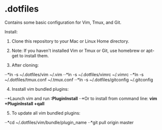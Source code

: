 .dotfiles
=========
Contains some basic configuration for Vim, Tmux, and Git.

Install:

1. Clone this repository to your Mac or Linux Home directory.


2. Note: If you haven't installed Vim or Tmux or Git, use homebrew or apt-get to install them.


3. After cloning:

⋅⋅*ln -s  ~/.dotfiles/vim ~/.vim
⋅⋅*ln -s  ~/.dotfiles/vimrc ~/.vimrc
⋅⋅*ln -s  ~/.dotfiles/tmux.conf ~/.tmux.conf
⋅⋅*ln -s  ~/.dotfiles/gitconfig ~/.gitconfig


4. Insstall vim bundled plugins:

⋅⋅*Launch vim and run **:PluginInstall**
⋅⋅*Or to install from command line: **vim +PluginInstall +qall**


5. To update all vim bundled plugins:

⋅⋅*cd ~/.dotfiles/vim/bundle/plugin_name
⋅⋅*git pull origin master







